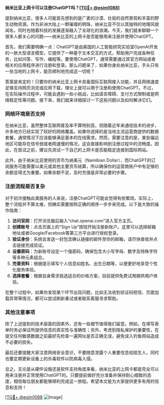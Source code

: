 **纳米比亚上网卡可以注册ChatGPT吗？[[TG💪+ @esim1088](https://t.me/s/esim1088)]**

提到纳米比亚，很多人可能首先想到的是广袤的沙漠、壮丽的自然景观和丰富的野生动物资源。作为非洲大陆上一颗璀璨的明珠，纳米比亚不仅以其独特的地理风貌闻名，同时也随着科技的发展逐渐融入了全球化的浪潮。今天，我们就来聊聊一个很多人都关心的问题——纳米比亚的上网卡是否能够用来注册并使用ChatGPT。

首先，我们需要明确一点：ChatGPT是由美国的人工智能研究实验室OpenAI开发的一款大型语言模型，它提供了一种基于文本交互的方式，帮助用户完成各种任务，比如问答、写作、编程等。要使用ChatGPT，通常需要通过其官方网站或者相关的应用程序进行注册和登录。那么问题来了，如果你身处纳米比亚，手头只有一张当地的上网卡，能否顺利地完成这一切呢？

答案是肯定的！只要你的纳米比亚上网卡具备国际互联网接入功能，并且网络速度足够支持网页浏览或应用下载，理论上就可以用于注册和使用ChatGPT。不过，在实际操作过程中，可能会遇到一些小挑战，比如语言障碍、支付方式限制或是网络稳定性等问题。接下来，我们就来详细探讨一下这些问题以及如何解决它们。

### 网络环境是否支持

在纳米比亚，虽然整体互联网普及率不算特别高，但随着近年来通信技术的进步，许多地方已经实现了较好的网络覆盖。如果你选择的是当地主流运营商提供的数据套餐，通常情况下应该能够满足基本的在线需求。然而，需要注意的是，某些偏远地区可能存在信号弱或者网速慢的情况，这会直接影响到注册过程中的流畅度。因此，在尝试之前，建议先测试一下自己的上网卡是否能稳定连接到国际网站。

此外，由于纳米比亚使用的货币为纳美元（Namibian Dollar），而ChatGPT的订阅服务可能需要以美元或其他主要货币结算，所以确保你的运营商账户中有足够的余额显得尤为重要。如果余额不足，及时充值是非常必要的步骤。

### 注册流程是否复杂

对于初次接触此类服务的人来说，注册ChatGPT可能会觉得有些繁琐。实际上，整个流程并不算太难，但确实需要按照正确的顺序一步步来完成。以下是大致的操作指南：

1. **访问官网**：打开浏览器后输入“chat.openai.com”进入官方主页。
2. **创建账号**：点击页面上的“Sign Up”按钮开始注册新账户。这里可以选择邮箱地址或者Google/Facebook等第三方平台进行授权登录。
3. **验证身份**：系统会发送一封包含确认链接的邮件至你的邮箱，请尽快查收并点击链接完成验证。
4. **设置密码**：为新账号设定一个强密码，确保包含大小写字母、数字及特殊字符等多种元素组合。
5. **完善资料**：根据提示填写个人信息如姓名、出生日期等，以便更好地享受个性化服务体验。
6. **选择套餐**：根据自身需求挑选适合的价格方案，目前提供免费试用期供用户体验。

在整个过程中，如果你发现某个环节出现问题，比如无法收到验证码短信、页面加载异常等情况，都可以尝试刷新重试或者联系客服寻求帮助。

### 其他注意事项

除了上述提到的技术层面的因素外，还有一些细节值得我们留意。例如，在填写表单时务必保证所提供信息的真实性与准确性；另外，考虑到隐私保护的重要性，在提交任何敏感数据之前最好先检查一遍网址是否正确无误，避免误入钓鱼网站造成不必要的损失。

最后还要提醒大家注意网络安全意识，不要随意泄露个人重要信息给陌生人，同时也要定期更新设备上的杀毒软件以防病毒入侵。

总之，无论是从硬件设施还是软件支持角度来看，纳米比亚的上网卡都是完全可以用来注册并正常使用ChatGPT的。只要提前做好充分准备并保持耐心细致的态度，相信每位朋友都能够顺利完成这一旅程。希望本文能为大家提供更多有用的信息和支持！

[[TG💪+ @esim1088](https://t.me/s/esim1088) ![Image](https://i.postimg.cc/4NQfJmqS/Snipaste-2025-05-13-00-14-12.png)]